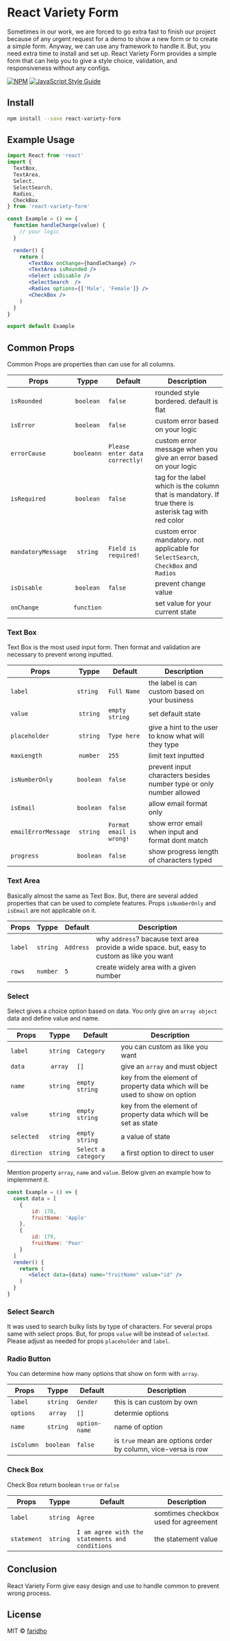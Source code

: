 # React Variety Form

Sometimes in our work, we are forced to go extra fast to finish our project because of any urgent request for a demo to show a new form or to create a simple form. Anyway, we can use any framework to handle it. But, you need extra time to install and set up. React Variety Form provides a simple form that can help you to give a style choice, validation, and responsiveness without any configs.

[![NPM](https://img.shields.io/npm/v/react-variety-form.svg)](https://www.npmjs.com/package/react-variety-form) [![JavaScript Style Guide](https://img.shields.io/badge/code_style-standard-brightgreen.svg)](https://standardjs.com)

## Install

```bash
npm install --save react-variety-form
```

## Example Usage

```jsx
import React from 'react'
import {
  TextBox,
  TextArea,
  Select,
  SelectSearch,
  Radios,
  CheckBox
} from 'react-variety-form'

const Example = () => {
  function handleChange(value) {
    // your logic
  }

  render() {
    return (
       <TextBox onChange={handleChange} />
       <TextArea isRounded />
       <Select isDisable />
       <SelectSearch  />
       <Radios options={['Male', 'Female']} />
       <CheckBox />
    )
  }
}

export default Example
```

## Common Props

Common Props are properties than can use for all columns.

| Props              |   Typpe    | Default                        | Description                                                                                           |
| ------------------ | :--------: | ------------------------------ | ----------------------------------------------------------------------------------------------------- |
| `isRounded`        | `boolean`  | `false`                        | rounded style bordered. default is flat                                                               |
| `isError`          | `boolean`  | `false`                        | custom error based on your logic                                                                      |
| `errorCause`       | `booleann` | `Please enter data correctly!` | custom error message when you give an error based on your logic                                       |
| `isRequired`       | `boolean`  | `false`                        | tag for the label which is the column that is mandatory. If true there is asterisk tag with red color |
| `mandatoryMessage` |  `string`  | `Field is required!`           | custom error mandatory. not applicable for `SelectSearch`, `CheckBox` and `Radios`                    |
| `isDisable`        | `boolean`  | `false`                        | prevent change value                                                                                  |
| `onChange`         | `function` |                                | set value for your current state                                                                      |

### Text Box

Text Box is the most used input form. Then format and validation are necessary to prevent wrong inputted.

| Props               |   Typpe   | Default                  | Description                                                         |
| ------------------- | :-------: | ------------------------ | ------------------------------------------------------------------- |
| `label`             | `string ` | `Full Name`              | the label is can custom based on your business                      |
| `value`             | `string`  | `empty string`           | set default state                                                   |
| `placeholder`       | `string`  | `Type here`              | give a hint to the user to know what will they type                 |
| `maxLength`         | `number`  | `255`                    | limit text inputted                                                 |
| `isNumberOnly`      | `boolean` | `false`                  | prevent input characters besides number type or only number allowed |
| `isEmail`           | `boolean` | `false`                  | allow email format only                                             |
| `emailErrorMessage` | `string`  | `Format email is wrong!` | show error email when input and format dont match                   |
| `progress`          | `boolean` | `false`                  | show progress length of characters typed                            |

### Text Area

Basically almost the same as Text Box. But, there are several added properties that can be used to complete features. Props `isNumberOnly` and `isEmail` are not applicable on it.

| Props   |  Typpe   | Default   | Description                                                                                 |
| ------- | :------: | --------- | ------------------------------------------------------------------------------------------- |
| `label` | `string` | `Address` | why `address`? bacause text area provide a wide space. but, easy to custom as like you want |
| `rows`  | `number` | `5`       | create widely area with a given number                                                      |

### Select

Select gives a choice option based on data. You only give an `array object` data and define value and name.

| Props       |  Typpe   | Default             | Description                                                                |
| ----------- | :------: | ------------------- | -------------------------------------------------------------------------- |
| `label`     | `string` | `Category`          | you can custom as like you want                                            |
| `data`      | `array`  | `[]`                | give an `array` and must object                                            |
| `name`      | `string` | `empty string`      | key from the element of property data which will be used to show on option |
| `value`     | `string` | `empty string`      | key from the element of property data which will be set as state           |
| `selected`  | `string` | `empty string`      | a value of state                                                           |
| `direction` | `string` | `Select a category` | a first option to direct to user                                           |

Mention property `array`, `name` and `value`. Below given an example how to implemment it.

```jsx
const Example = () => {
  const data = [
    {
        id: 178,
        fruitName: 'Apple'
    },
    {
        id: 179,
        fruitName: 'Pear'
    }
  ]
  render() {
    return (
       <Select data={data} name="fruitName" value="id" />
    )
  }
}
```

### Select Search

It was used to search bulky lists by type of characters. For several props same with select props. But, for props `value` will be instead of `selected`. Please adjust as needed for props `placeholder` and `label`.

### Radio Button

You can determine how many options that show on form with `array`.

| Props      |   Typpe   | Default       | Description                                                   |
| ---------- | :-------: | ------------- | ------------------------------------------------------------- |
| `label`    | `string`  | `Gender`      | this is can custom by own                                     |
| `options`  |  `array`  | `[]`          | determie options                                              |
| `name`     | `string`  | `option-name` | name of option                                                |
| `isColumn` | `boolean` | `false`       | is `true` mean are options order by column, vice-versa is row |

### Check Box

Check Box return boolean `true` or `false`

| Props       |  Typpe   | Default                                         | Description                          |
| ----------- | :------: | ----------------------------------------------- | ------------------------------------ |
| `label`     | `string` | `Agree`                                         | somtimes checkbox used for agreement |
| `statement` | `string` | `I am agree with the statements and conditions` | the statement value                  |

## Conclusion

React Variety Form give easy design and use to handle common to prevent wrong process.

## License

MIT © [faridho](https://github.com/faridho)
